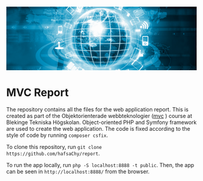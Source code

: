 ![Alt mvc](./public/img/webtech.png)
# MVC Report
The repository contains all the files for the web application report. This is created as part of the Objektorienterade webbteknologier ([mvc](https://dbwebb.se/kurser/mvc-v2)
) course at Blekinge Tekniska Högskolan. Object-oriented PHP and Symfony framework are used to create the web application. The code is fixed according to the style of code by running ```composer csfix```.

<!--The badges from the (latest) Scrutinizer analysis results is given below:

[![Scrutinizer Code Quality](https://scrutinizer-ci.com/g/hafsaChy/report/badges/quality-score.png?b=main)](https://scrutinizer-ci.com/g/hafsaChy/report/?branch=main) [![Code Coverage](https://scrutinizer-ci.com/g/hafsaChy/report/badges/coverage.png?b=main)](https://scrutinizer-ci.com/g/hafsaChy/report/?branch=main) [![Build Status](https://scrutinizer-ci.com/g/hafsaChy/report/badges/build.png?b=main)](https://scrutinizer-ci.com/g/hafsaChy/report/build-status/main) [![Code Intelligence Status](https://scrutinizer-ci.com/g/hafsaChy/report/badges/code-intelligence.svg?b=main)](https://scrutinizer-ci.com/code-intelligence) -->

To clone this repository, run ```git clone https://github.com/hafsaChy/report```.

To run the app locally, run ```php -S localhost:8888 -t public```. Then, the app can be seen in ```http://localhost:8888/``` from the browser.
